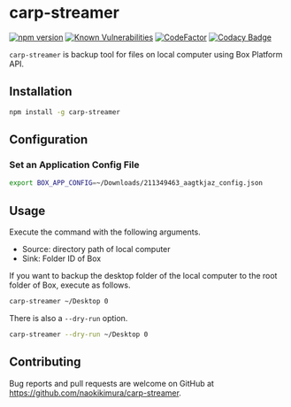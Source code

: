 # carp-streamer

[![npm version](https://badge.fury.io/js/carp-streamer.svg)](https://badge.fury.io/js/carp-streamer)
[![Known Vulnerabilities](https://snyk.io//test/github/naokikimura/carp-streamer/badge.svg?targetFile=package.json)](https://snyk.io//test/github/naokikimura/carp-streamer?targetFile=package.json)
[![CodeFactor](https://www.codefactor.io/repository/github/naokikimura/carp-streamer/badge/master)](https://www.codefactor.io/repository/github/naokikimura/carp-streamer/overview/master)
[![Codacy Badge](https://api.codacy.com/project/badge/Grade/21b8e39de64044be9d70a36733a7e074)](https://app.codacy.com/app/naokikimura/carp-streamer?utm_source=github.com&utm_medium=referral&utm_content=naokikimura/carp-streamer&utm_campaign=Badge_Grade_Dashboard)

`carp-streamer` is backup tool for files on local computer using Box Platform API.

## Installation

```bash
npm install -g carp-streamer
```

## Configuration

### Set an Application Config File

```bash
export BOX_APP_CONFIG=~/Downloads/211349463_aagtkjaz_config.json
```

## Usage

Execute the command with the following arguments.
- Source: directory path of local computer
- Sink: Folder ID of Box

If you want to backup the desktop folder of the local computer to the root folder of Box, execute as follows.

```bash
carp-streamer ~/Desktop 0
```

There is also a `--dry-run` option.

```bash
carp-streamer --dry-run ~/Desktop 0
```

## Contributing

Bug reports and pull requests are welcome on GitHub at https://github.com/naokikimura/carp-streamer.
